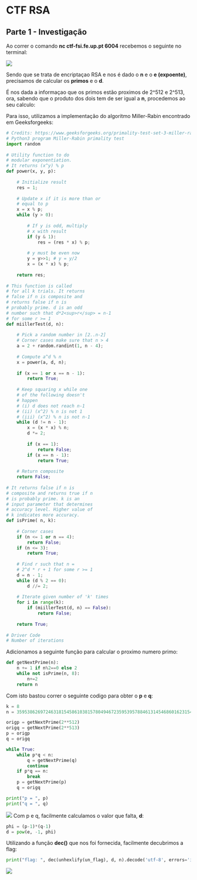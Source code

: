 # CTF RSA

## Parte 1 - Investigação

Ao correr o comando **nc ctf-fsi.fe.up.pt 6004** recebemos o seguinte no terminal:

![](../pictures/CTFRSA1.png)

Sendo que se trata de encriptaçao RSA e nos é dado o **n** e o **e (expoente)**, precisamos de calcular os **primos** e o **d**.

É nos dada a informaçao que os primos estão proximos de 2^512 e 2^513, ora, sabendo que o produto dos dois tem de ser igual a **n**, procedemos ao seu calculo:

Para isso, utilizamos a implementação do algoritmo Miller-Rabin encontrado em Geeksforgeeks:

```py
# Credits: https://www.geeksforgeeks.org/primality-test-set-3-miller-rabin/
# Python3 program Miller-Rabin primality test
import random 
 
# Utility function to do
# modular exponentiation.
# It returns (x^y) % p
def power(x, y, p):
     
    # Initialize result
    res = 1; 
     
    # Update x if it is more than or
    # equal to p
    x = x % p; 
    while (y > 0):
         
        # If y is odd, multiply
        # x with result
        if (y & 1):
            res = (res * x) % p;
 
        # y must be even now
        y = y>>1; # y = y/2
        x = (x * x) % p;
     
    return res;
 
# This function is called
# for all k trials. It returns
# false if n is composite and 
# returns false if n is
# probably prime. d is an odd 
# number such that d*2<sup>r</sup> = n-1
# for some r >= 1
def miillerTest(d, n):
     
    # Pick a random number in [2..n-2]
    # Corner cases make sure that n > 4
    a = 2 + random.randint(1, n - 4);
 
    # Compute a^d % n
    x = power(a, d, n);
 
    if (x == 1 or x == n - 1):
        return True;
 
    # Keep squaring x while one 
    # of the following doesn't 
    # happen
    # (i) d does not reach n-1
    # (ii) (x^2) % n is not 1
    # (iii) (x^2) % n is not n-1
    while (d != n - 1):
        x = (x * x) % n;
        d *= 2;
 
        if (x == 1):
            return False;
        if (x == n - 1):
            return True;
 
    # Return composite
    return False;
 
# It returns false if n is 
# composite and returns true if n
# is probably prime. k is an 
# input parameter that determines
# accuracy level. Higher value of 
# k indicates more accuracy.
def isPrime( n, k):
     
    # Corner cases
    if (n <= 1 or n == 4):
        return False;
    if (n <= 3):
        return True;
 
    # Find r such that n = 
    # 2^d * r + 1 for some r >= 1
    d = n - 1;
    while (d % 2 == 0):
        d //= 2;
 
    # Iterate given number of 'k' times
    for i in range(k):
        if (miillerTest(d, n) == False):
            return False;
 
    return True;
 
# Driver Code
# Number of iterations
```
Adicionamos a seguinte função para calcular o proximo numero primo:

```py
def getNextPrime(n):
    n += 1 if n%2==0 else 2
    while not isPrime(n, 8):
        n+=2
    return n
```

Com isto bastou correr o seguinte codigo para obter o **p** e **q**:

```py
k = 8
n = 359538626972463181545861038157804946723595395788461314546860162315465351611001926265416954644815072042240227759742786715317579537628833244985694861278997871052684504401596494019122799039009989371808178352060966438579515613360227960308969957859170183912581829276320781354104234997246446865042463594219967161283

origp = getNextPrime(2**512)
origq = getNextPrime(2**513)
p = origp
q = origq

while True:
    while p*q < n:
        q = getNextPrime(q)
        continue
    if p*q == n:
        break
    p = getNextPrime(p)
    q = origq

print("p = ", p)
print("q = ", q)
```
![](../pictures/CTFRSA2.png)
Com p e q, facilmente calculamos o valor que falta, **d**:
```py
phi = (p-1)*(q-1)
d = pow(e, -1, phi)
```

Utilizando a função **dec()** que nos foi fornecida, facilmente decubrimos a flag:
```py
print("flag: ", dec(unhexlify(un_flag), d, n).decode('utf-8', errors='ignore'))
```
![](../pictures/CTFRSA3.png)
